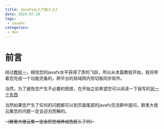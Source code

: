 ```yaml
---
title: JavaFx从入门到入土2
date: 2024.07.28
tags: 
 - JavaFx
categories:
 - dev
---
```

# 前言
经过[教程一](Javafx从入门到入土1.md)，相信您的javafx水平获得了质的飞跃，所以从本篇教程开始，我将带着您完成一个功能完备的，跨平台的局域网内剪切板同步软件。

当然，为了避免您产生不必要的困惑，在开始之前希望您可以阅读一下我写的[另一个东西](JavaFx常见问题总结.md)

当然如果您产生了任何的问题都可以到页面尾部的javafx交流群中提问，群里大佬云集您的问题一定会迎刃而解的。

~~（群里大佬云集一定会把您培养成色胚头子的）~~
